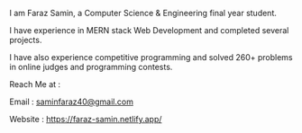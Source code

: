 I am Faraz Samin, a Computer Science & Engineering final year student.

I have experience in MERN stack Web Development and completed several projects.

I have also experience competitive programming and solved 260+ problems in online judges and programming contests.



Reach Me at : 

Email   :  saminfaraz40@gmail.com

Website :  https://faraz-samin.netlify.app/

